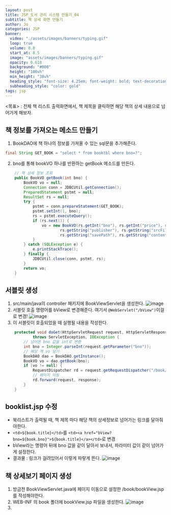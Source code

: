 ```yaml
---
layout: post
title: JSP_도서 관리 시스템 만들기_04
subtitle: 책 상세 화면 만들기
author: Jo 
categories: JSP
banner:
  video: "./assets/images/banners/typing.gif"
  loop: true
  volume: 0.8
  start_at: 8.5
  image: "assets/images/banners/typing.gif"
  opacity: 0.618
  background: "#000"
  height: "100vh"
  min_height: "38vh"
  heading_style: "font-size: 4.25em; font-weight: bold; text-decoration: underline"
  subheading_style: "color: gold"
tags: jsp
---
```


<목표> : 전체 책 리스트 출력화면에서, 책 제목을 클릭하면 해당 책의 상세 내용으로 넘어가게 해보자.

## 책 정보를 가져오는 메소드 만들기
1. BookDAO에 책 하나의 정보를 가져올 수 있는 sql문을 추가해준다.
```BookDAO.java
final String GET_BOOK = "select * from booktbl where bno=?";
```
2. bno를 통해 bookVO 하나를 반환하는 getBook 메소드를 만든다.
```BookDAO.java
	// 책 상세 정보 조회
	public BookVO getBook(int bno) {
		BookVO vo = null;
		Connection conn = JDBCUtil.getConnection();
		PreparedStatement pstmt = null;
		ResultSet rs = null;
		try {
			pstmt = conn.prepareStatement(GET_BOOK);
			pstmt.setInt(1, bno);
			rs = pstmt.executeQuery();
			if (rs.next()) {
				vo = new BookVO(rs.getInt("bno"), rs.getInt("price"), rs.getString("title"), rs.getString("writer"),
						rs.getString("publisher"), rs.getString("srcFilename"), rs.getString("saveFilename"),
						rs.getString("savePath"), rs.getString("content"), rs.getDate("regdate"));
			}
		} catch (SQLException e) {
			e.printStackTrace();
		} finally {
			JDBCUtil.close(conn, pstmt, rs);
		}
		return vo;
	}
```

## 서블릿 생성
1. src/main/java의 controller 패키지에 BookViewServlet을 생성한다.
![image](https://github.com/CheeseYoung/Cheeseyoung.github.io/assets/132384527/4f7c608a-d196-4df8-b364-555bb61305bd)
2. 서블릿 호출 명령어를 bView로 변경해준다. 여기서 ``@WebServlet("/bView")``이걸로 변경!
![image](https://github.com/CheeseYoung/Cheeseyoung.github.io/assets/132384527/7624bc46-a629-404d-85a6-203b10d2fdd8)
3. 이 서블릿이 호출되었을 때 실행될 내용을 작성한다.
```BookViewServlet.java
	protected void doGet(HttpServletRequest request, HttpServletResponse response)
			throws ServletException, IOException {
		// 넘어온 bno 값을 int로 변환
		int bno = Integer.parseInt(request.getParameter("bno"));
		// 해당 책 vo 담기
		BookDAO dao = BookDAO.getInstance();
		BookVO vo = dao.getBook(bno);
		if (vo != null) {
			RequestDispatcher rd = request.getRequestDispatcher("/book/bookView.jsp");
			// 페이지 이동
			rd.forward(request, response);
		}
	}
```

## booklist.jsp 수정
- 북리스트가 출력될 때, 책 제목 마다 해당 책의 상세정보로 넘어가는 링크를 달아줘야한다.
- ``<td>${book.title}</td>``를 ``<td><a href="bView?bno=${book.bno}">${book.title}</a></td>``로 변경
- bView라는 명령어 뒤에 bno 값을 같이 달아서 보내서, 파라미터 값이 같이 넘어가게 설정한다.
- 결과물 : 링크가 걸려있어서 이렇게 파랗게 뜬다.
![image](https://github.com/CheeseYoung/Cheeseyoung.github.io/assets/132384527/d1d0f0d5-aa84-483e-8d8a-63fb155057ec)

## 책 상세보기 페이지 생성
1. 방금전 BookViewServlet.java에 페이지 이동으로 설정한 /book/bookView.jsp를 작성해야한다.
2. WEB-INF 의 book 폴더에 bookView.jsp 파일을 생성한다.
![image](https://github.com/CheeseYoung/Cheeseyoung.github.io/assets/132384527/6bdf214b-e335-421c-bcf2-1f2456fcf32c)
3. 







